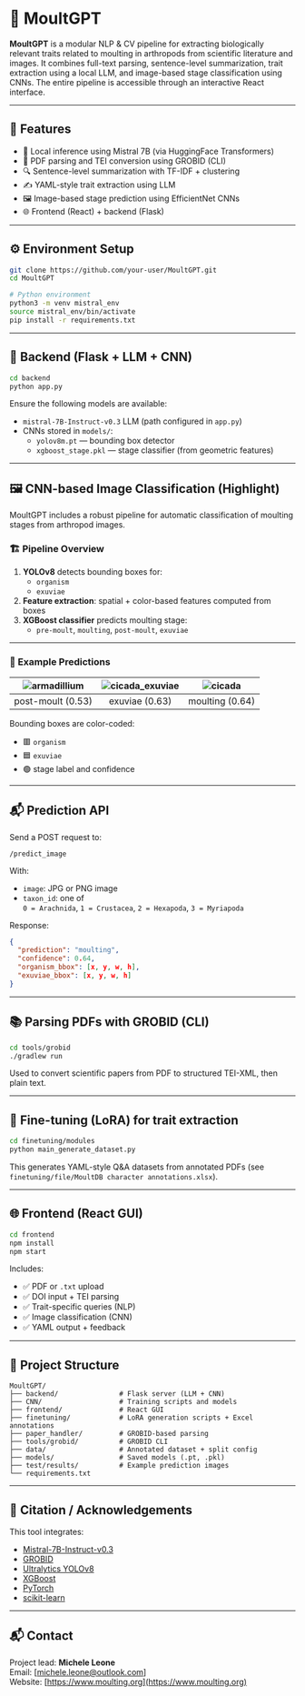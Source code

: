 # 🐛 MoultGPT

**MoultGPT** is a modular NLP & CV pipeline for extracting biologically relevant traits related to moulting in arthropods from scientific literature and images. It combines full-text parsing, sentence-level summarization, trait extraction using a local LLM, and image-based stage classification using CNNs. The entire pipeline is accessible through an interactive React interface.

---

## 🚀 Features

- 🧠 Local inference using Mistral 7B (via HuggingFace Transformers)
- 📄 PDF parsing and TEI conversion using GROBID (CLI)
- 🔍 Sentence-level summarization with TF-IDF + clustering
- ✍️ YAML-style trait extraction using LLM
- 🖼️ Image-based stage prediction using EfficientNet CNNs
- 🌐 Frontend (React) + backend (Flask)

---

## ⚙️ Environment Setup

```bash
git clone https://github.com/your-user/MoultGPT.git
cd MoultGPT

# Python environment
python3 -m venv mistral_env
source mistral_env/bin/activate
pip install -r requirements.txt
```

---

## 🧠 Backend (Flask + LLM + CNN)

```bash
cd backend
python app.py
```

Ensure the following models are available:

- `mistral-7B-Instruct-v0.3` LLM (path configured in `app.py`)
- CNNs stored in `models/`:
  - `yolov8m.pt` — bounding box detector
  - `xgboost_stage.pkl` — stage classifier (from geometric features)

---

## 🖼️ CNN-based Image Classification (Highlight)

MoultGPT includes a robust pipeline for automatic classification of moulting stages from arthropod images.

### 🏗️ Pipeline Overview

1. **YOLOv8** detects bounding boxes for:
   - `organism`
   - `exuviae`
2. **Feature extraction**: spatial + color-based features computed from boxes
3. **XGBoost classifier** predicts moulting stage:
   - `pre-moult`, `moulting`, `post-moult`, `exuviae`

---

### 📸 Example Predictions

| ![armadillium](test/results/armadillium.jpg) | ![cicada_exuviae](test/results/cicada_exuviae.jpg) | ![cicada](test/results/cicada.jpg) |
|:-------------------------------------------:|:--------------------------------------------------:|:----------------------------------:|
| post-moult (0.53)                           | exuviae (0.63)                                     | moulting (0.64)                   |

Bounding boxes are color-coded:
- 🟥 `organism`
- 🟦 `exuviae`
- 🟢 stage label and confidence

---

## 📬 Prediction API

Send a POST request to:

```
/predict_image
```

With:
- `image`: JPG or PNG image
- `taxon_id`: one of  
  `0 = Arachnida`, `1 = Crustacea`, `2 = Hexapoda`, `3 = Myriapoda`

Response:

```json
{
  "prediction": "moulting",
  "confidence": 0.64,
  "organism_bbox": [x, y, w, h],
  "exuviae_bbox": [x, y, w, h]
}
```

---

## 📚 Parsing PDFs with GROBID (CLI)

```bash
cd tools/grobid
./gradlew run
```

Used to convert scientific papers from PDF to structured TEI-XML, then plain text.

---

## 🧪 Fine-tuning (LoRA) for trait extraction

```bash
cd finetuning/modules
python main_generate_dataset.py
```

This generates YAML-style Q&A datasets from annotated PDFs (see `finetuning/file/MoultDB character annotations.xlsx`).

---

## 🌐 Frontend (React GUI)

```bash
cd frontend
npm install
npm start
```

Includes:
- ✅ PDF or `.txt` upload
- ✅ DOI input + TEI parsing
- ✅ Trait-specific queries (NLP)
- ✅ Image classification (CNN)
- ✅ YAML output + feedback

---

## 📁 Project Structure

```
MoultGPT/
├── backend/               # Flask server (LLM + CNN)
├── CNN/                   # Training scripts and models
├── frontend/              # React GUI
├── finetuning/            # LoRA generation scripts + Excel annotations
├── paper_handler/         # GROBID-based parsing
├── tools/grobid/          # GROBID CLI
├── data/                  # Annotated dataset + split config
├── models/                # Saved models (.pt, .pkl)
├── test/results/          # Example prediction images
└── requirements.txt
```

---

## 🤝 Citation / Acknowledgements

This tool integrates:

- [Mistral-7B-Instruct-v0.3](https://huggingface.co/mistralai/Mistral-7B-Instruct-v0.3)
- [GROBID](https://github.com/kermitt2/grobid)
- [Ultralytics YOLOv8](https://github.com/ultralytics/ultralytics)
- [XGBoost](https://xgboost.readthedocs.io/)
- [PyTorch](https://pytorch.org/)
- [scikit-learn](https://scikit-learn.org/)

---

## 📬 Contact

Project lead: **Michele Leone**  
Email: [michele.leone@outlook.com]  
Website: [https://www.moulting.org](https://www.moulting.org)
